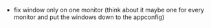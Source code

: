- fix window only on one monitor (think about it maybe one for every monitor and put the windows down to the appconfig)

